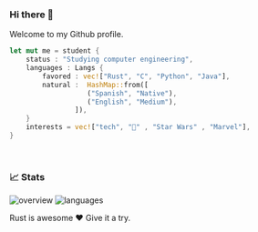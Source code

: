 ### Hi there 👋

<!--
**pxp9/pxp9** is a ✨ _special_ ✨ repository because its `README.md` (this file) appears on your GitHub profile.

Here are some ideas to get you started:

- 🔭 I’m currently working on ...
- 🌱 I’m currently learning ...
- 👯 I’m looking to collaborate on ...
- 🤔 I’m looking for help with ...
- 💬 Ask me about ...
- 📫 How to reach me: ...
- 😄 Pronouns: ...
- ⚡ Fun fact: ...
-->

Welcome to my Github profile.
<br>

```rust
let mut me = student {
    status : "Studying computer engineering",
    languages : Langs {
        favored : vec!["Rust", "C", "Python", "Java"],
        natural :  HashMap::from([
                   ("Spanish", "Native"),
                   ("English", "Medium"),
                ]),
    }
    interests = vec!["tech", "🎵" , "Star Wars" , "Marvel"],
}
```
</br>

### 📈 Stats

<p>
  <img src='https://raw.githubusercontent.com/pxp9/github-stats/master/generated/overview.svg#gh-dark-mode-only' alt='overview'</img>
  <img src='https://raw.githubusercontent.com/pxp9/github-stats/master/generated/languages.svg#gh-dark-mode-only'  alt='languages'</img>
</p>



Rust is awesome ❤️
Give it a try.
